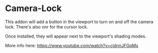 # Camera-Lock
This addon will add a button in the viewport to turn on and off the camera lock. There's also onr for the cursor lock.

Once installed, they will appear next to the viewport's shading modes.

More info here: https://www.youtube.com/watch?v=cjdnnJFGpMs

